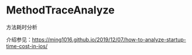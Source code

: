 # MethodTraceAnalyze
方法耗时分析

介绍参见：https://ming1016.github.io/2019/12/07/how-to-analyze-startup-time-cost-in-ios/
